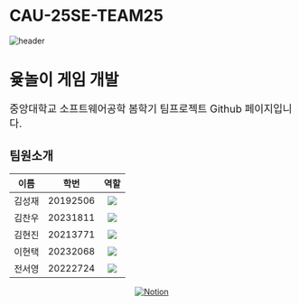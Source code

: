 # CAU-25SE-TEAM25

![header](https://capsule-render.vercel.app/api?type=waving&color=auto&height=200&section=header&text=Hello&fontSize=90&fontAlignY=36&fontAlign=50&desc=It%27s%20team%2025&descSize=20&descAlign=60&descAlignY=58)
# 윷놀이 게임 개발
<p style="font-size: 1.3em; font-weight: normal;">
  중앙대학교 소프트웨어공학 봄학기 팀프로젝트 Github 페이지입니다.
</p>

## 팀원소개
<div align=center>
  
<table>
  <thead>
    <tr align="center">
      <th>이름</th>
      <th>학번</th>
      <th>역할</th>
    </tr>
  </thead>
  <tbody>
    <tr align="center">
      <td>김성재</td>
      <td>20192506</td>
      <td>
        <img src="https://img.shields.io/badge/-Frontend-F7DF1E?style=flat&logo=javascript&logoColor=white"/>
      </td>
    </tr>
    <tr align="center">
      <td>김찬우</td>
      <td>20231811</td>
      <td>
        <img src="https://img.shields.io/badge/-Backend-339933?style=flat&logo=node.js&logoColor=white"/>
      </td>
    </tr>
    <tr align="center">
      <td>김현진</td>
      <td>20213771</td>
      <td>
        <img src="https://img.shields.io/badge/-Backend-339933?style=flat&logo=node.js&logoColor=white"/>
      </td>
    </tr>
    <tr align="center">
      <td>이현택</td>
      <td>20232068</td>
      <td>
        <img src="https://img.shields.io/badge/PM%20&%20Frontend-F7DF1E?style=flat&logo=javascript&logoColor=white"/>
      </td>
    </tr>
    <tr align="center">
      <td>전서영</td>
      <td>20222724</td>
      <td>
        <img src="https://img.shields.io/badge/Notion%20&%20GitHub%20관리-181717?style=flat&logo=github&logoColor=white"/>
      </td>
    </tr>
  </tbody>
</table>



 
[![Notion](https://skillicons.dev/icons?i=notion,javascript&theme=light)](https://www.notion.so/0d807d772dae42b69d1a056feca9466e)


 </div>

